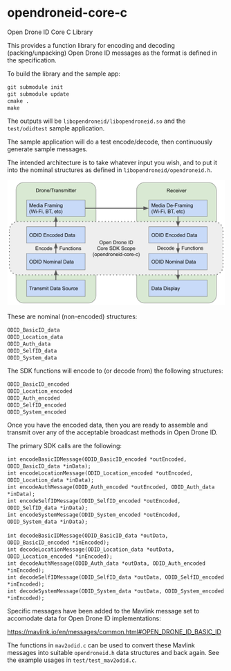 # opendroneid-core-c

Open Drone ID Core C Library

This provides a function library for encoding and decoding (packing/unpacking) Open Drone ID messages as the format is defined in the specification.

To build the library and the sample app:

```
git submodule init
git submodule update
cmake .
make
```

The outputs will be `libopendroneid/libopendroneid.so` and the `test/odidtest` sample application.

The sample application will do a test encode/decode, then continuously generate sample messages.

The intended architecture is to take whatever input you wish, and to put it into the nominal structures as defined in `libopendroneid/opendroneid.h`.

![Core SDK Scope](img/core-arch.png "Core SDK Scope")

These are nominal (non-encoded) structures:

```
ODID_BasicID_data
ODID_Location_data
ODID_Auth_data
ODID_SelfID_data
ODID_System_data
```

The SDK functions will encode to (or decode from) the following structures:

```
ODID_BasicID_encoded
ODID_Location_encoded
ODID_Auth_encoded
ODID_SelfID_encoded
ODID_System_encoded
```

Once you have the encoded data, then you are ready to assemble and transmit over any of the acceptable broadcast methods in Open Drone ID.

The primary SDK calls are the following:

```
int encodeBasicIDMessage(ODID_BasicID_encoded *outEncoded, ODID_BasicID_data *inData);
int encodeLocationMessage(ODID_Location_encoded *outEncoded, ODID_Location_data *inData);
int encodeAuthMessage(ODID_Auth_encoded *outEncoded, ODID_Auth_data *inData);
int encodeSelfIDMessage(ODID_SelfID_encoded *outEncoded, ODID_SelfID_data *inData);
int encodeSystemMessage(ODID_System_encoded *outEncoded, ODID_System_data *inData);

int decodeBasicIDMessage(ODID_BasicID_data *outData, ODID_BasicID_encoded *inEncoded);
int decodeLocationMessage(ODID_Location_data *outData, ODID_Location_encoded *inEncoded);
int decodeAuthMessage(ODID_Auth_data *outData, ODID_Auth_encoded *inEncoded);
int decodeSelfIDMessage(ODID_SelfID_data *outData, ODID_SelfID_encoded *inEncoded);
int decodeSystemMessage(ODID_System_data *outData, ODID_System_encoded *inEncoded);
```

Specific messages have been added to the Mavlink message set to accomodate data for Open Drone ID implementations:

https://mavlink.io/en/messages/common.html#OPEN_DRONE_ID_BASIC_ID

The functions in `mav2odid.c` can be used to convert these Mavlink messages into suitable `opendroneid.h` data structures and back again. See the example usages in `test/test_mav2odid.c`.
